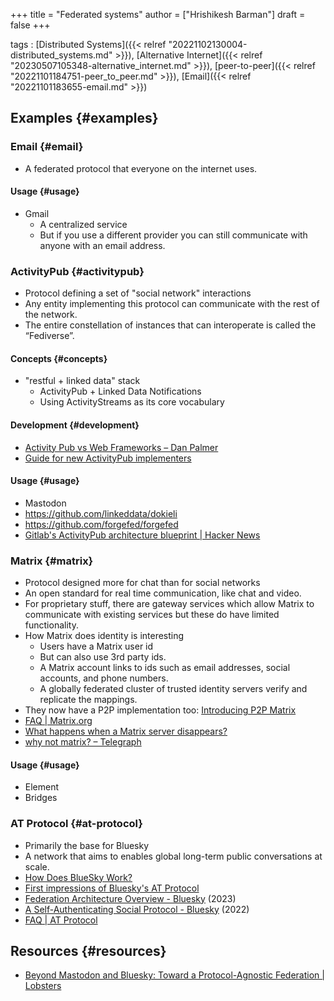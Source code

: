 +++
title = "Federated systems"
author = ["Hrishikesh Barman"]
draft = false
+++

tags
: [Distributed Systems]({{< relref "20221102130004-distributed_systems.md" >}}), [Alternative Internet]({{< relref "20230507105348-alternative_internet.md" >}}), [peer-to-peer]({{< relref "20221101184751-peer_to_peer.md" >}}), [Email]({{< relref "20221101183655-email.md" >}})


## Examples {#examples}


### Email {#email}

-   A federated protocol that everyone on the internet uses.


#### Usage {#usage}

-   Gmail
    -   A centralized service
    -   But if you use a different provider you can still communicate with anyone with an email address.


### ActivityPub {#activitypub}

-   Protocol defining a set of "social network" interactions
-   Any entity implementing this protocol can communicate with the rest of the network.
-   The entire constellation of instances that can interoperate is called the “Fediverse”.


#### Concepts {#concepts}

-   "restful + linked data" stack
    -   ActivityPub + Linked Data Notifications
    -   Using ActivityStreams as its core vocabulary


#### Development {#development}

-   [Activity Pub vs Web Frameworks – Dan Palmer](https://danpalmer.me/2023-01-08-activitypub-vs-web-frameworks/)
-   [Guide for new ActivityPub implementers](https://socialhub.activitypub.rocks/t/guide-for-new-activitypub-implementers/479)


#### Usage {#usage}

-   Mastodon
-   <https://github.com/linkeddata/dokieli>
-   <https://github.com/forgefed/forgefed>
-   [Gitlab's ActivityPub architecture blueprint | Hacker News](https://news.ycombinator.com/item?id=39201453)


### Matrix {#matrix}

-   Protocol designed more for chat than for social networks
-   An open standard for real time communication, like chat and video.
-   For proprietary stuff, there are gateway services which allow Matrix to communicate with existing services but these do have limited functionality.
-   How Matrix does identity is interesting
    -   Users have a Matrix user id
    -   But can also use 3rd party ids.
    -   A Matrix account links to ids such as email addresses, social accounts, and phone numbers.
    -   A globally federated cluster of trusted identity servers verify and replicate the mappings.
-   They now have a P2P implementation too: [Introducing P2P Matrix](https://matrix.org/blog/2020/06/02/introducing-p-2-p-matrix)
-   [FAQ | Matrix.org](https://matrix.org/faq/#what-is-the-difference-between-matrix-and-xmpp)
-   [What happens when a Matrix server disappears?](https://blog.erethon.com/blog/2023/06/21/what-happens-when-a-matrix-server-disappears/)
-   [why not matrix? – Telegraph](https://telegra.ph/why-not-matrix-08-07)


#### Usage {#usage}

-   Element
-   Bridges


### AT Protocol {#at-protocol}

-   Primarily the base for Bluesky
-   A network that aims to enables global long-term public conversations at scale.
-   [How Does BlueSky Work?](https://steveklabnik.com/writing/how-does-bluesky-work)
-   [First impressions of Bluesky's AT Protocol](https://educatedguesswork.org/posts/atproto-firstlook/)
-   [Federation Architecture Overview - Bluesky](https://blueskyweb.xyz/blog/5-5-2023-federation-architecture) (2023)
-   [A Self-Authenticating Social Protocol - Bluesky](https://blueskyweb.xyz/blog/3-6-2022-a-self-authenticating-social-protocol) (2022)
-   [FAQ | AT Protocol](https://atproto.com/guides/faq)


## Resources {#resources}

-   [Beyond Mastodon and Bluesky: Toward a Protocol-Agnostic Federation | Lobsters](https://lobste.rs/s/6ck6of/beyond_mastodon_bluesky_toward_protocol)
